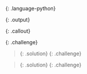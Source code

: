 {: .language-python}



























{: .output}














{: .callout}


























{: .challenge}


























> {: .solution}
{: .challenge}













































































> {: .solution}
{: .challenge}

